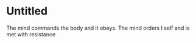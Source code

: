 # Untitled
The mind commands the body and it obeys. The mind orders I self and is met with resistance 